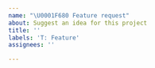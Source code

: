 ```yaml
---
name: "\U0001F680 Feature request"
about: Suggest an idea for this project
title: ''
labels: 'T: Feature'
assignees: ''

---
```


<!-- Thanks for taking the time to file an issue! Please provide a clear and concise description of the problem or missing capability and possibly its solution. -->
